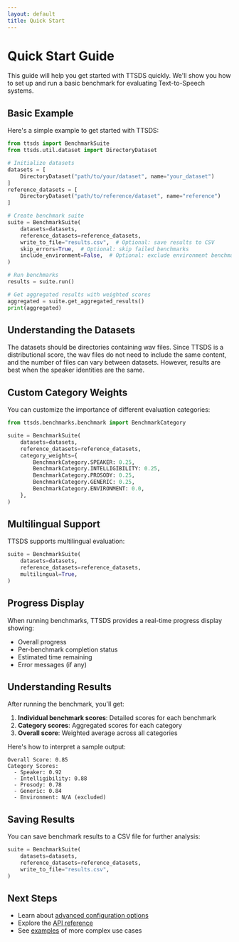 ```yaml
---
layout: default
title: Quick Start
---
```


# Quick Start Guide

This guide will help you get started with TTSDS quickly. We'll show you how to set up and run a basic benchmark for evaluating Text-to-Speech systems.

## Basic Example

Here's a simple example to get started with TTSDS:

```python
from ttsds import BenchmarkSuite
from ttsds.util.dataset import DirectoryDataset

# Initialize datasets
datasets = [
    DirectoryDataset("path/to/your/dataset", name="your_dataset")
]
reference_datasets = [
    DirectoryDataset("path/to/reference/dataset", name="reference")
]

# Create benchmark suite
suite = BenchmarkSuite(
    datasets=datasets,
    reference_datasets=reference_datasets,
    write_to_file="results.csv",  # Optional: save results to CSV
    skip_errors=True,  # Optional: skip failed benchmarks
    include_environment=False,  # Optional: exclude environment benchmarks
)

# Run benchmarks
results = suite.run()

# Get aggregated results with weighted scores
aggregated = suite.get_aggregated_results()
print(aggregated)
```

## Understanding the Datasets

The datasets should be directories containing wav files. Since TTSDS is a distributional score, the wav files do not need to include the same content, and the number of files can vary between datasets. However, results are best when the speaker identities are the same.

## Custom Category Weights

You can customize the importance of different evaluation categories:

```python
from ttsds.benchmarks.benchmark import BenchmarkCategory

suite = BenchmarkSuite(
    datasets=datasets,
    reference_datasets=reference_datasets,
    category_weights={
        BenchmarkCategory.SPEAKER: 0.25,
        BenchmarkCategory.INTELLIGIBILITY: 0.25,
        BenchmarkCategory.PROSODY: 0.25,
        BenchmarkCategory.GENERIC: 0.25,
        BenchmarkCategory.ENVIRONMENT: 0.0,
    },
)
```

## Multilingual Support

TTSDS supports multilingual evaluation:

```python
suite = BenchmarkSuite(
    datasets=datasets,
    reference_datasets=reference_datasets,
    multilingual=True,
)
```

## Progress Display

When running benchmarks, TTSDS provides a real-time progress display showing:
- Overall progress
- Per-benchmark completion status
- Estimated time remaining
- Error messages (if any)

## Understanding Results

After running the benchmark, you'll get:

1. **Individual benchmark scores**: Detailed scores for each benchmark
2. **Category scores**: Aggregated scores for each category
3. **Overall score**: Weighted average across all categories

Here's how to interpret a sample output:

```
Overall Score: 0.85
Category Scores:
  - Speaker: 0.92
  - Intelligibility: 0.88
  - Prosody: 0.78
  - Generic: 0.84
  - Environment: N/A (excluded)
```

## Saving Results

You can save benchmark results to a CSV file for further analysis:

```python
suite = BenchmarkSuite(
    datasets=datasets,
    reference_datasets=reference_datasets,
    write_to_file="results.csv",
)
```

## Next Steps

- Learn about [advanced configuration options](configuration.md)
- Explore the [API reference](../reference/benchmarks.md)
- See [examples](advanced.md) of more complex use cases 